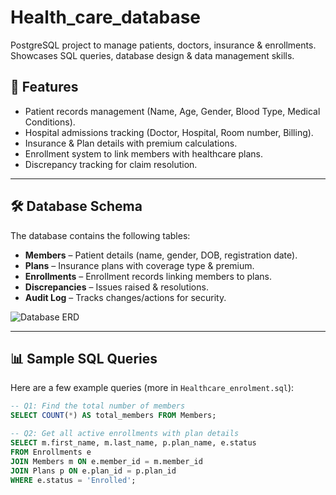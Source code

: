 # Health_care_database  
PostgreSQL project to manage patients, doctors, insurance & enrollments.  Showcases SQL queries, database design & data management skills.  

## 📌 Features
- Patient records management (Name, Age, Gender, Blood Type, Medical Conditions).  
- Hospital admissions tracking (Doctor, Hospital, Room number, Billing).  
- Insurance & Plan details with premium calculations.  
- Enrollment system to link members with healthcare plans.  
- Discrepancy tracking for claim resolution.  

---

## 🛠️ Database Schema
The database contains the following tables:  

- **Members** – Patient details (name, gender, DOB, registration date).  
- **Plans** – Insurance plans with coverage type & premium.  
- **Enrollments** – Enrollment records linking members to plans.  
- **Discrepancies** – Issues raised & resolutions.  
- **Audit Log** – Tracks changes/actions for security.  

![Database ERD](Screenshot%202025-08-21%20130257.png)  

---

## 📊 Sample SQL Queries
Here are a few example queries (more in `Healthcare_enrolment.sql`):  

```sql
-- Q1: Find the total number of members
SELECT COUNT(*) AS total_members FROM Members;

-- Q2: Get all active enrollments with plan details
SELECT m.first_name, m.last_name, p.plan_name, e.status
FROM Enrollments e
JOIN Members m ON e.member_id = m.member_id
JOIN Plans p ON e.plan_id = p.plan_id
WHERE e.status = 'Enrolled';
